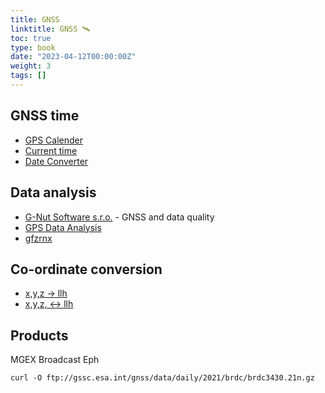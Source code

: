 ```yaml
---
title: GNSS
linktitle: GNSS 🛰
toc: true
type: book
date: "2023-04-12T00:00:00Z"
weight: 3
tags: []
---
```


## GNSS time
- [GPS Calender](https://www.gnsscalendar.com/)
- [Current time](http://leapsecond.com/java/gpsclock.htm)
- [Date Converter](https://garrett.seepersad.org/utilities/r/date_utility/)

## Data analysis
- [G-Nut Software s.r.o.](https://gnutsoftware.com/gnss-and-data-quality) - GNSS and data quality
- [GPS Data Analysis](https://hrngok.github.io/posts/gps-data-analysis/)
- [gfzrnx](https://www.gfz-potsdam.de/en/software/processing-rinex-files-gfzrnx)

## Co-ordinate conversion
- [x,y,z -> llh](https://www.apsalin.com/cartesian-to-geodetic-on-ellipsoid/)
- [x,y,z, <-> llh](https://www.oc.nps.edu/oc2902w/coord/llhxyz.htm)

## Products
MGEX Broadcast Eph
```
curl -O ftp://gssc.esa.int/gnss/data/daily/2021/brdc/brdc3430.21n.gz
```